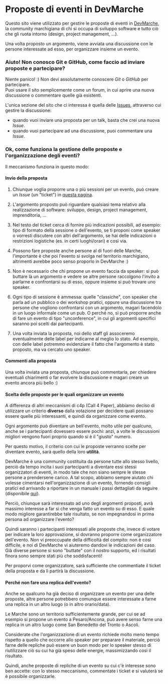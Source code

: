 # Proposte di eventi in DevMarche 

Questo sito viene utilizzato per gestire le proposte di eventi in [DevMarche](http://dev.marche.it), la community marchigiana di chi si occupa di sviluppo software e tutto ciò che gli ruota intorno (design, project management, ...).

Una volta proposto un argomento, viene avviata una discussione con le persone interessate ad esso, per organizzare insieme un evento.

### Aiuto! Non conosco Git e GitHub, come faccio ad inviare proposte e partecipare?

Niente panico! :) Non devi assolutamente conoscere *Git* o *GitHub* per partecipare.  
Puoi usare il sito semplicemente come un forum, in cui aprire una nuova discussione o commentare quelle già esistenti.

L'unica sezione del sito che ci interessa è quella delle [Issues](https://github.com/DevMarche/eventi/issues), attraverso cui gestire la discussione:
- quando vuoi inviare una proposta per un talk, basta che crei una nuova *Issue*.
- quando vuoi partecipare ad una discussione, puoi commentare una *Issue*.

### Ok, come funziona la gestione delle proposte e l'organizzazione degli eventi?

Il meccanismo funziona in questo modo:

#### Invio della proposta

1. Chiunque voglia proporre una o più sessioni per un evento, può creare un *Issue* (un "ticket") in [questa pagina](https://github.com/DevMarche/eventi/issues).  

1. L'argomento proposto può riguardare qualsiasi tema relativo alla realizzazione di software: sviluppo, design, project management, imprenditoria, ...

1. Nel testo del ticket cerca di fornire più indicazioni possibili, ad esempio: tipo di formato della sessione o dell'evento, se ti proponi come speaker o vorresti discutere con altri dell'argomento, se hai delle indicazioni o restrizioni logistiche (es. in certi luoghi/orari) e così via.

1. Possono fare proposte anche persone al di fuori delle Marche, l'importante è che poi l'evento si svolga nel territorio marchigiano, altrimenti avrebbe poco senso proporlo in DevMarche :)

1. Non è necessario che chi propone un evento faccia da speaker: si può buttare là un argomento e vedere se altre persone raccolgono l'invito a parlarne e confrontarsi su di esso, oppure insieme si può trovare uno speaker.

1. Ogni tipo di sessione è ammessa: quelle "classiche", con speaker che parla ad un pubblico o dei workshop pratici, oppure una discussione tra persone che vogliono confrontarsi con un argomento, magari facendolo in un luogo informale come un pub. O perché no, si può proporre anche di fare un evento di tipo "unconference", in cui gli argomenti specifici saranno poi scelti dai partecipanti.

1. Una volta inviata la proposta, noi dello staff gli assoceremo eventualmente delle label per indicarne al meglio lo stato. Ad esempio, con delle label potremmo evidenziare il fatto che l'argomento è stato proposto, ma va cercato uno speaker.

#### Commenti alla proposta

Una volta inviata una proposta, chiunque può commentarla, per chiedere eventuali chiarimenti o far evolvere la discussione e magari creare un evento ancora più bello :)

#### Scelta delle proposte per le quali organizzare un evento

A differenza di altri meccanismi di c4p (Call 4 Paper), abbiamo deciso di utilizzare un criterio **diverso** dalla votazione per decidere quali possano essere quelle più interessanti, e quindi da organizzare come evento.  

Ogni argomento può diventare un bell'evento, molto utile per qualcuno, anche se i partecipanti dovessero essere pochi: anzi, a volte le discussioni migliori vengono fuori proprio quando si è il "giusto" numero.

Per questo motivo, il criterio con cui le proposte verranno scelte per diventare evento, sarà quello della loro **utilità**.

DevMarche è una community costituita da persone tutte allo stesso livello, perciò da tempo incita i suoi partecipanti a diventare essi stessi organizzatori di eventi, in modo tale che non siano sempre le stesse persone a prendersene carico. A tal scopo, abbiamo sempre aiutato chi volesse cimentarsi nell'organizzazione di un evento, fornendo consigli pratici ed arrivando a riportare in un manuale i passi dettagliati da seguire (disponibile [qui](http://dev.marche.it/organizza-un-evento/)).

Perciò, chiunque sarà interessato ad uno degli argomenti proposti, avrà massimo interesse a far sì che venga fatto un evento su di esso. E quale modo migliore garantirebbe tale risultato, se non impegnandosi in prima persona ad organizzare l'evento?

Quindi saranno i partecipanti interessati alle proposte che, invece di votare per indicare la loro approvazione, si dovranno proporre come organizzatore dell'evento. Non vi preoccupate della difficoltà del compito: non è così difficile, e noi di DevMarche vi aiuteremo dandovi le indicazioni del caso. Già diverse persone si sono "buttate" con il nostro supporto, ed i risultati finora sono sempre stati più che soddisfacenti! 

Per proporvi come organizzatore, sarà sufficiente che commentiate il ticket della proposta e da lì partirà la discussione.

#### Perché non fare una replica dell'evento?

Anche se qualcuno ha già deciso di organizzare un evento per una delle proposte, altre persone potrebbero comunque essere interessate a farne una replica in un altro luogo (o in altro orario/data).

Le Marche sono un territorio sufficientemente grande, per cui se ad esempio si propone un evento a Pesaro/Ancona, può avere senso farne una replica in un altro luogo come San Benedetto del Tronto o Ascoli.

Considerate che l'organizzazione di un evento richiede molto meno tempo rispetto a quello che occorre allo speaker per preparare il materiale, perciò farne delle repliche può essere un buon modo per lo speaker stesso di riutilizzare ciò su cui ha già speso delle energie, massimizzando così il risultato.

Quindi, anche proposte di repliche di un evento su cui c'è interesse sono ben accette: con lo stesso meccanismo, commentate i ticket e si valuterà se è possibile organizzarle.














